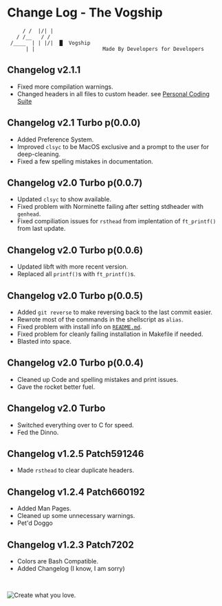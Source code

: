 # Change Log - The Vogship
```
     / /  |/| |
   / /__   / /
 /____  | | |/|  █  Vogship
      | |                      Made By Developers for Developers
```
## Changelog v2.1.1
- Fixed more compilation warnings.
- Changed headers in all files to custom header. see [Personal Coding Suite](https://marketplace.visualstudio.com/items?itemName=iscoffeetho.personalcodingsuite) 

## Changelog v2.1 Turbo p(0.0.0)
- Added Preference System.
- Improved `clsyc` to be MacOS exclusive and a prompt to the user for deep-cleaning.
- Fixed a few spelling mistakes in documentation.

## Changelog v2.0 Turbo p(0.0.7)
- Updated `clsyc` to show available.
- Fixed problem with Norminette failing after setting stdheader with `genhead`.
- Fixed compiliation issues for `rsthead` from implentation of `ft_printf()` from last update.

## Changelog v2.0 Turbo p(0.0.6)
- Updated libft with more recent version.
- Replaced all `printf()`s with `ft_printf()`s.

## Changelog v2.0 Turbo p(0.0.5)
- Added `git reverse` to make reversing back to the last commit easier.
- Rewrote most of the commands in the shellscript as `alias`.
- Fixed problem with install info on [`README.md`](README.md).
- Fixed problem for cleanly failing installation in Makefile if needed.
- Blasted into space.

## Changelog v2.0 Turbo p(0.0.4)
- Cleaned up Code and spelling mistakes and print issues.
- Gave the rocket better fuel.

## Changelog v2.0 Turbo
- Switched everything over to C for speed.
- Fed the Dinno.

## Changelog v1.2.5 Patch591246
- Made `rsthead` to clear duplicate headers.

## Changelog v1.2.4 Patch660192
- Added Man Pages.
- Cleaned up some unnecessary warnings.
- Pet'd Doggo

## Changelog v1.2.3 Patch7202
- Colors are Bash Compatible.
- Added Changelog (I know, I am sorry)

&nbsp;

![Create what you love.](https://vogship.web.app/cwyl-text.png "Create what you love.")
